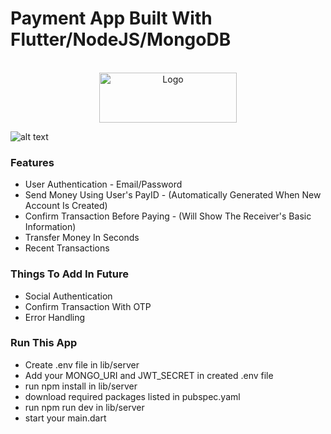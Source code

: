 # Payment App Built With Flutter/NodeJS/MongoDB

<!-- PROJECT LOGO -->
<br />
<div align="center">
  <a href="https://github.com/othneildrew/Best-README-Template">
    <img src="https://res.cloudinary.com/nitishk72/image/upload/v1586796259/nstack_in/courses/flutter/flutter-banner.png" alt="Logo" width="220" height="80">
  </a>

  

  <p align="center">
   
  </p>
</div>

![alt text](https://i.postimg.cc/SKFVXBg5/Banking-App-Thumbnail.jpg)


### Features

* User Authentication - Email/Password
* Send Money Using User's PayID - (Automatically Generated When New Account Is Created)
* Confirm Transaction Before Paying - (Will Show The Receiver's Basic Information)
* Transfer Money In Seconds
* Recent Transactions


### Things To Add In Future

* Social Authentication
* Confirm Transaction With OTP
* Error Handling



### Run This App

* Create .env file in lib/server
* Add your MONGO_URI and JWT_SECRET in created .env file
* run npm install in lib/server
* download required packages listed in pubspec.yaml
* run npm run dev in lib/server
* start your main.dart
